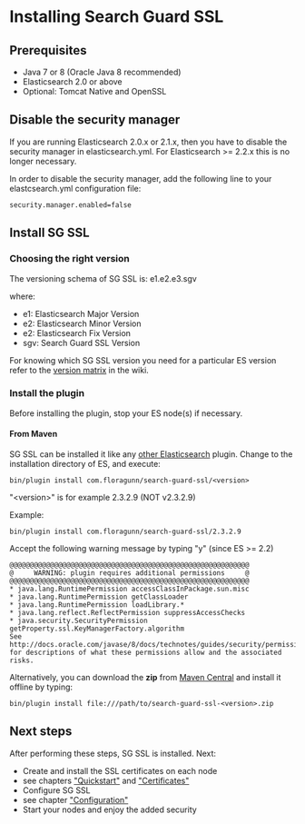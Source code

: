 <!---
Copryight 2016 floragunn UG (haftungsbeschränkt)
-->

# Installing Search Guard SSL

## Prerequisites

* Java 7 or 8 (Oracle Java 8 recommended)
* Elasticsearch 2.0 or above
* Optional: Tomcat Native and OpenSSL

## Disable the security manager

If you are running Elasticsearch 2.0.x or 2.1.x, then you have to disable the security manager in elasticsearch.yml. For Elasticsearch >= 2.2.x this is no longer necessary.

In order to disable the security manager, add the following line to your elastcsearch.yml configuration file:

```
security.manager.enabled=false
```

## Install SG SSL

### Choosing the right version

The versioning schema of SG SSL is: e1.e2.e3.sgv

where:

* e1: Elasticsearch Major Version
* e2: Elasticsearch Minor Version
* e2: Elasticsearch Fix Version
* sgv: Search Guard SSL Version

For knowing which SG SSL version you need for a particular ES version refer to the [version matrix](https://github.com/floragunncom/search-guard-ssl/wiki#user-content-version-matrix) in the wiki.

### Install the plugin

Before installing the plugin, stop your ES node(s) if necessary.

#### From Maven

SG SSL can be installed it like any [other Elasticsearch](https://www.elastic.co/guide/en/elasticsearch/plugins/2.2/plugin-management.html) plugin. Change to the installation directory of ES, and execute:

```
bin/plugin install com.floragunn/search-guard-ssl/<version>
```

"&lt;version&gt;" is for example 2.3.2.9 (NOT v2.3.2.9)

Example:

```
bin/plugin install com.floragunn/search-guard-ssl/2.3.2.9
```

Accept the following warning message by typing "y" (since ES >= 2.2)


```
@@@@@@@@@@@@@@@@@@@@@@@@@@@@@@@@@@@@@@@@@@@@@@@@@@@@@@@@@@@
@     WARNING: plugin requires additional permissions     @
@@@@@@@@@@@@@@@@@@@@@@@@@@@@@@@@@@@@@@@@@@@@@@@@@@@@@@@@@@@
* java.lang.RuntimePermission accessClassInPackage.sun.misc
* java.lang.RuntimePermission getClassLoader
* java.lang.RuntimePermission loadLibrary.*
* java.lang.reflect.ReflectPermission suppressAccessChecks
* java.security.SecurityPermission getProperty.ssl.KeyManagerFactory.algorithm
See http://docs.oracle.com/javase/8/docs/technotes/guides/security/permissions.html
for descriptions of what these permissions allow and the associated risks.
```

Alternatively, you can download the **zip** from [Maven Central](http://search.maven.org/#search%7Cgav%7C1%7Cg%3A%22com.floragunn%22%20AND%20a%3A%22search-guard-ssl%22) and install it offline by typing: 

```
bin/plugin install file:///path/to/search-guard-ssl-<version>.zip
```
## Next steps

After performing these steps, SG SSL is installed. Next:

* Create and install the SSL certificates on each node
 * see chapters ["Quickstart"](quickstart.md) and ["Certificates"](certificates.md)
* Configure SG SSL
 * see chapter ["Configuration"](configuration.md) 
* Start your nodes and enjoy the added security
